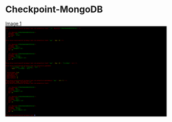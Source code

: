 # Checkpoint-MongoDB
[Image 1](2025-01-16-082531_1920x1080_scrot.png)
![Image 2](2025-01-16-082401_1920x1080_scrot.png)
